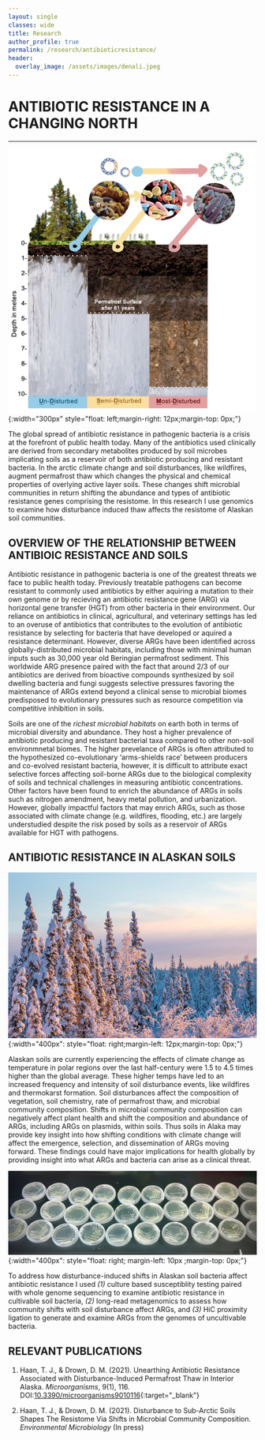 ```yaml
---
layout: single
classes: wide
title: Research
author_profile: true
permalink: /research/antibioticresistance/
header:
  overlay_image: /assets/images/denali.jpeg
---
```


# ANTIBIOTIC RESISTANCE IN A CHANGING NORTH
---
![](/assets/images/FPES_change.jpg/){:width="300px"
style="float: left;margin-right: 12px;margin-top: 0px;"}

The global spread of antibiotic resistance in pathogenic bacteria is a crisis at the forefront of public health today. Many of the antibiotics used clinically are derived from secondary metabolites produced by soil microbes implicating soils as a reservoir of both antibiotic producing and resistant bacteria. In the arctic climate change and soil disturbances, like wildfires, augment permafrost thaw which changes the physical and chemical properties of overlying active layer soils. These changes shift microbial communities in return shifting the abundance and types of antibiotic resistance genes comprising the resistome. In this research I use genomics to examine how disturbance induced thaw affects the resistome of Alaskan soil communities.


**OVERVIEW OF THE RELATIONSHIP BETWEEN ANTIBIOIC RESISTANCE AND SOILS**
---

Antibiotic resistance in pathogenic bacteria is one of the greatest threats we face to public health today. Previously treatable pathogens can become resistant to commonly used antibiotics by either aquiring a mutation to their own genome or by recieving an antibiotic resistance gene (ARG) via horizontal gene transfer (HGT) from other bacteria in their environment. Our reliance on antibiotics in clinical, agricultural, and veterinary settings has led to an overuse of antibiotics that contributes to the evolution of antibiotic resistance by selecting for bacteria that have developed or aquired a resistance determinant. However, diverse ARGs have been identified across globally-distributed microbial habitats, including those with minimal human inputs such as 30,000 year old Beringian permafrost sediment. This worldwide ARG presence paired with the fact that around 2/3 of our antibiotics are derived from bioactive compounds synthesized by soil dwelling bacteria and fungi suggests selective pressures favoring the maintenance of ARGs extend beyond a clinical sense to microbial biomes predisposed to evolutionary pressures such as resource competition via competitive inhibition in soils.


 Soils are one of the *richest microbial habitats* on earth both in terms of microbial diversity and abundance. They host a higher prevalence of antibiotic producing and resistant bacterial taxa compared to other non-soil environmnetal biomes. The higher prevelance of ARGs is often attributed to the hypothesized co-evolutionary ‘arms-shields race’ between producers and co-evolved resistant bacteria, however, it is difficult to attribute exact selective forces affecting soil-borne ARGs due to the biological complexity of soils and technical challenges in measuring antibiotic concentrations. Other factors have been found to enrich the abundance of ARGs in soils such as nitrogen amendment, heavy metal pollution, and urbanization. However, globally impactful factors that may enrich ARGs, such as those associated with climate change (e.g. wildfires, flooding, etc.) are largely understudied despite the risk posed by soils as a reservoir of ARGs available for HGT with pathogens.


**ANTIBIOTIC RESISTANCE IN ALASKAN SOILS**
---

![](/assets/images/boreal.jpg/){:width="400px":
style="float: right;margin-left: 12px;margin-top: 0px;"}

Alaskan soils are currently experiencing the effects of climate change as temperature in polar regions over the last half-century were 1.5 to 4.5 times higher than the global average.  These higher temps have led to an increased frequency and intensity of soil disturbance events, like wildfires and thermokarst formation.  Soil disturbances affect the composition of vegetation, soil chemistry, rate of permafrost thaw, and microbial community composition.  Shifts in microbial community composition can negatively affect plant health and shift the composition and abundance of ARGs, including ARGs on plasmids, within soils.  Thus soils in Alaka may provide key insight into how shifting conditions with climate change will affect the emergence, selection, and dissemination of ARGs moving forward.  These findings could have major implications for health globally by providing insight into what ARGs and bacteria can arise as a clinical threat.

![](/assets/images/cultures.jpeg/){:width="400px":
style="float: right; margin-left: 10px ;margin-top: 0px;"}

To address how disturbance-induced shifts in Alaskan soil bacteria affect antibiotic resistance I used *(1)* culture based susceptiblity testing paired with whole genome sequencing to examine antibiotic resistance in cultivable soil bacteria, *(2)* long-read metagenomics to assess how community shifts with soil disturbance affect ARGs, and *(3)* HiC proximity ligation to generate and examine ARGs from the genomes of uncultivable bacteria. 


**RELEVANT PUBLICATIONS**
---

1. Haan, T. J., & Drown, D. M. (2021). Unearthing Antibiotic Resistance Associated with Disturbance-Induced Permafrost Thaw in Interior Alaska. *Microorganisms*, 9(1), 116. DOI:[10.3390/microorganisms9010116](https://doi.org/10.3390/microorganisms9010116){:target="_blank"}

2. Haan, T. J., & Drown, D. M. (2021). Disturbance to Sub-Arctic Soils Shapes The Resistome Via Shifts in Microbial Community Composition. *Environmental Microbiology* (In press)